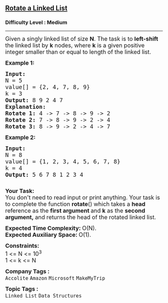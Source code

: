<h2><a href="https://practice.geeksforgeeks.org/problems/rotate-a-linked-list/0">Rotate a Linked List</a></h2><h3>Difficulty Level : Medium</h3><hr><div class="problems_problem_content__Xm_eO"><p><span style="font-size:18px">Given a singly linked list of size <strong>N</strong>. The task is to <strong>left-shift</strong> the linked list by <strong>k</strong> nodes, where <strong>k</strong> is a given positive integer smaller than or equal to length of the linked list. </span></p>

<p><span style="font-size:18px"><strong>Example 1:</strong></span></p>

<pre><span style="font-size:18px"><strong>Input:
</strong>N = 5
value[] = {2, 4, 7, 8, 9}
k = 3
<strong>Output: </strong>8 9 2 4 7<strong>
Explanation:</strong></span>
<span style="font-size:18px"><strong>Rotate 1:&nbsp;</strong>4 -&gt; 7 -&gt; 8 -&gt; 9 -&gt; 2</span>
<span style="font-size:18px"><strong>Rotate 2:</strong>&nbsp;7&nbsp;-&gt; 8&nbsp;-&gt; 9&nbsp;-&gt; 2&nbsp;-&gt; 4</span>
<span style="font-size:18px"><strong>Rotate 3:</strong>&nbsp;8&nbsp;-&gt; 9&nbsp;-&gt; 2&nbsp;-&gt; 4&nbsp;-&gt; 7</span>
</pre>

<p><span style="font-size:18px"><strong>Example 2:</strong></span></p>

<pre><span style="font-size:18px"><strong>Input:
</strong>N = 8
value[] = {1, 2, 3, 4, 5, 6, 7, 8}
k = 4
<strong>Output: </strong>5 6 7 8 1 2 3 4</span>
</pre>

<p><br>
<span style="font-size:18px"><strong>Your Task:</strong><br>
You don't need to read input or print anything. Your task is to complete the function <strong>rotate</strong>() which takes a&nbsp;<strong>head </strong>reference as the <strong>first argument </strong>and <strong>k</strong> as the <strong>second argument,&nbsp;</strong>and returns the head of the rotated linked list.</span></p>

<p><span style="font-size:18px"><strong>Expected Time Complexity:&nbsp;</strong>O(N).<br>
<strong>Expected Auxiliary Space:&nbsp;</strong>O(1).</span></p>

<p><span style="font-size:18px"><strong>Constraints:</strong><br>
1 &lt;= N &lt;= 10<sup>3</sup><br>
1 &lt;= k &lt;= N</span></p>
</div><p><span style=font-size:18px><strong>Company Tags : </strong><br><code>Accolite</code>&nbsp;<code>Amazon</code>&nbsp;<code>Microsoft</code>&nbsp;<code>MakeMyTrip</code>&nbsp;<br><p><span style=font-size:18px><strong>Topic Tags : </strong><br><code>Linked List</code>&nbsp;<code>Data Structures</code>&nbsp;